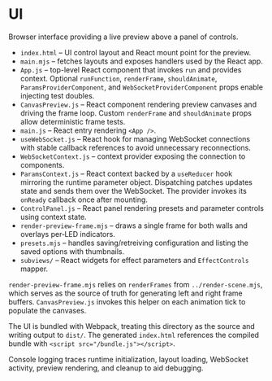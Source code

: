 # UI

Browser interface providing a live preview above a panel of controls.


- `index.html` – UI control layout and React mount point for the preview.
- `main.mjs` – fetches layouts and exposes handlers used by the React app.
- `App.js` – top-level React component that invokes `run` and provides context. Optional `runFunction`, `renderFrame`, `shouldAnimate`, `ParamsProviderComponent`, and `WebSocketProviderComponent` props enable injecting test doubles.
- `CanvasPreview.js` – React component rendering preview canvases and driving the frame loop. Custom `renderFrame` and `shouldAnimate` props allow deterministic frame tests.
- `main.js` – React entry rendering `<App />`.
- `useWebSocket.js` – React hook for managing WebSocket connections with stable callback references to avoid unnecessary reconnections.
- `WebSocketContext.js` – context provider exposing the connection to components.
- `ParamsContext.js` – React context backed by a `useReducer` hook mirroring the runtime parameter object. Dispatching patches updates state and sends them over the WebSocket. The provider invokes its `onReady` callback once after mounting.
- `ControlPanel.js` – React panel rendering presets and parameter controls using context state.
- `render-preview-frame.mjs` – draws a single frame for both walls and overlays per‑LED indicators.
- `presets.mjs` – handles saving/retreiving configuration and listing the saved options with thumbnails.
- `subviews/` – React widgets for effect parameters and `EffectControls` mapper.

`render-preview-frame.mjs` relies on `renderFrames` from `../render-scene.mjs`, which serves as the source of truth for generating left and right frame buffers. `CanvasPreview.js` invokes this helper on each animation tick to populate the canvases.

The UI is bundled with Webpack, treating this directory as the source and writing output to `dist/`.
The generated `index.html` references the compiled bundle with `<script src="/bundle.js"></script>`.

Console logging traces runtime initialization, layout loading, WebSocket activity, preview rendering, and cleanup to aid debugging.
